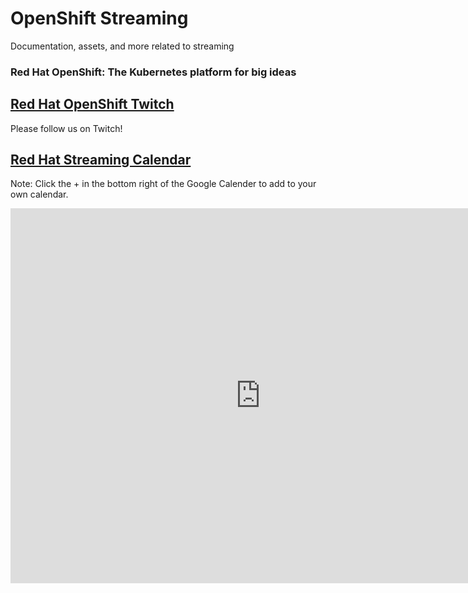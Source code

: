# OpenShift Streaming

Documentation, assets, and more related to streaming

### Red Hat OpenShift: The Kubernetes platform for big ideas

## [Red Hat OpenShift Twitch](https://www.twitch.tv/redhatopenshift)

Please follow us on Twitch!

<!-- Add a placeholder for the Twitch embed -->
<div id="twitch-embed"></div>

<!-- Load the Twitch embed script -->
<script src="https://embed.twitch.tv/embed/v1.js"></script>

<!-- Create a Twitch.Embed object. This will render within the placeholder div -->
<script type="text/javascript">
  new Twitch.Embed("twitch-embed", {
    width: 800,
    height: 600,
    channel: "redhatopenshift",
    layout: "video",
  });
</script>

## [Red Hat Streaming Calendar](https://red.ht/streamcal)

Note: Click the + in the bottom right of the Google Calender to add to your own calendar.

<iframe src="https://calendar.google.com/calendar/embed?src=redhatstreaming%40gmail.com&ctz=America%2FDetroit" style="border: 0" width="800" height="600" frameborder="0" scrolling="no"></iframe>

